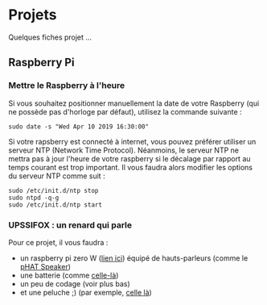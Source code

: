 # Projets
Quelques fiches projet ...

## Raspberry Pi
### Mettre le Raspberry à l'heure
Si vous souhaitez positionner manuellement la date de votre Raspberry (qui ne possède pas d'horloge par défaut), utilisez la commande suivante :

~~~~
sudo date -s "Wed Apr 10 2019 16:30:00"
~~~~

Si votre rapsberry est connecté à internet, vous pouvez préférer utiliser un serveur NTP (Network Time Protocol). Néanmoins, le serveur NTP ne mettra pas à jour l'heure de votre raspberry si le décalage par rapport au temps courant est trop important.
Il vous faudra alors modifier les options du serveur NTP comme suit :
~~~~
sudo /etc/init.d/ntp stop
sudo ntpd -q-g
sudo /etc/init.d/ntp start
~~~~	

### UPSSIFOX : un renard qui parle 
Pour ce projet, il vous faudra : 
* un raspberry pi zero W ([lien ici](https://shop.pimoroni.com/products/raspberry-pi-zero-wh-with-pre-soldered-header)) équipé de hauts-parleurs (comme le [pHAT Speaker](https://shop.pimoroni.com/products/speaker-phat))
* une batterie (comme [celle-là](https://www.amazon.fr/Anker-Batterie-PowerCore-Technologies-VoltageBoost/dp/B01CU1EC6Y/ref=asc_df_B01CU1EC6Y/?tag=googshopfr-21&linkCode=df0&hvadid=167156500272&hvpos=1o1&hvnetw=g&hvrand=3009678357010748596&hvpone=&hvptwo=&hvqmt=&hvdev=c&hvdvcmdl=&hvlocint=&hvlocphy=9055254&hvtargid=pla-159638380810&psc=1))
* un peu de codage (voir plus bas)
* et une peluche ;) (par exemple, [celle là](https://www.amazon.fr/gp/product/B07QW1RC56/ref=ppx_yo_dt_b_asin_title_o08_s00?ie=UTF8&psc=1))

